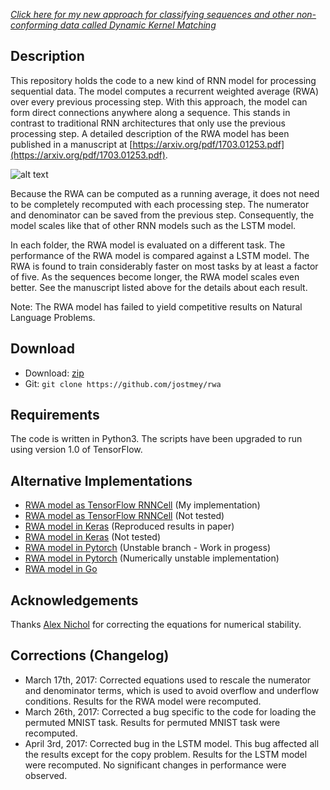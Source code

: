 [*Click here for my new approach for classifying sequences and other non-conforming data called Dynamic Kernel Matching*](https://github.com/jostmey/dkm)

## Description

This repository holds the code to a new kind of RNN model for processing sequential data. The model computes a recurrent weighted average (RWA) over every previous processing step. With this approach, the model can form direct connections anywhere along a sequence. This stands in contrast to traditional RNN architectures that only use the previous processing step. A detailed description of the RWA model has been published in a manuscript at [https://arxiv.org/pdf/1703.01253.pdf](https://arxiv.org/pdf/1703.01253.pdf).

![alt text](artwork/figure.png "Comparison of RNN architectures")

Because the RWA can be computed as a running average, it does not need to be completely recomputed with each processing step. The numerator and denominator can be saved from the previous step. Consequently, the model scales like that of other RNN models such as the LSTM model.

In each folder, the RWA model is evaluated on a different task. The performance of the RWA model is compared against a LSTM model. The RWA is found to train considerably faster on most tasks by at least a factor of five. As the sequences become longer, the RWA model scales even better. See the manuscript listed above for the details about each result.

Note: The RWA model has failed to yield competitive results on Natural Language Problems.

## Download

* Download: [zip](https://github.com/jostmey/rwa/zipball/master)
* Git: `git clone https://github.com/jostmey/rwa`

## Requirements

The code is written in Python3. The scripts have been upgraded to run using version 1.0 of TensorFlow.

## Alternative Implementations

 * [RWA model as TensorFlow RNNCell](https://gist.github.com/jostmey/08e7dd67676f14a06b942ca5e8082360) (My implementation)
 * [RWA model as TensorFlow RNNCell](https://github.com/indiejoseph/tf-rda-cell) (Not tested)
 * [RWA model in Keras](https://github.com/keisuke-nakata/rwa) (Reproduced results in paper)
 * [RWA model in Keras](https://gist.github.com/shamatar/55b804cf62b8ee0fa23efdb3ea5a4701) (Not tested)
 * [RWA model in Pytorch](https://github.com/bzcheeseman/pytorch-rwa) (Unstable branch - Work in progess)
 * [RWA model in Pytorch](https://gist.github.com/ririw/4f3a3b3c1828e6d781b624f378890cb0) (Numerically unstable implementation)
 * [RWA model in Go](https://github.com/unixpickle/rwa)

## Acknowledgements

Thanks [Alex Nichol](https://github.com/unixpickle) for correcting the equations for numerical stability.

## Corrections (Changelog)

 - March 17th, 2017: Corrected equations used to rescale the numerator and denominator terms, which is used to avoid overflow and underflow conditions. Results for the RWA model were recomputed.
 - March 26th, 2017: Corrected a bug specific to the code for loading the permuted MNIST task. Results for permuted MNIST task were recomputed.
 - April 3rd, 2017: Corrected bug in the LSTM model. This bug affected all the results except for the copy problem. Results for the LSTM model were recomputed. No significant changes in performance were observed.

